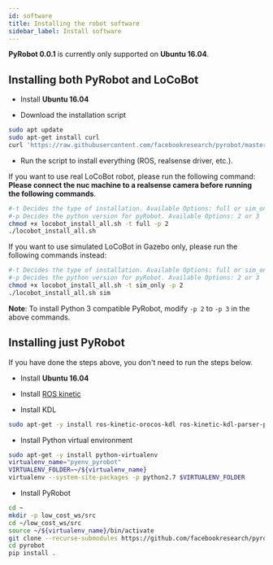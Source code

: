 ```yaml
---
id: software
title: Installing the robot software
sidebar_label: Install software
---
```


**PyRobot 0.0.1** is currently only supported on **Ubuntu 16.04**.

## Installing both PyRobot and LoCoBot

* Install **Ubuntu 16.04**

* Download the installation script

```bash
sudo apt update
sudo apt-get install curl
curl 'https://raw.githubusercontent.com/facebookresearch/pyrobot/master/robots/LoCoBot/install/locobot_install_all.sh' > locobot_install_all.sh
```

* Run the script to install everything (ROS, realsense driver, etc.). 

If you want to use real LoCoBot robot, please run the following command:
**Please connect the nuc machine to a realsense camera before running the following commands**.
  ```bash
  #-t Decides the type of installation. Available Options: full or sim_only
  #-p Decides the python version for pyRobot. Available Options: 2 or 3
  chmod +x locobot_install_all.sh -t full -p 2
  ./locobot_install_all.sh
  ```

If you want to use simulated LoCoBot in Gazebo only, please run the following commands instead:
  ```bash
  #-t Decides the type of installation. Available Options: full or sim_only
  #-p Decides the python version for pyRobot. Available Options: 2 or 3
  chmod +x locobot_install_all.sh -t sim_only -p 2
  ./locobot_install_all.sh sim
  ```

**Note**: To install Python 3 compatible PyRobot, modify ```-p 2``` to ```-p 3``` in the above commands.

## Installing just PyRobot

If you have done the steps above, you don't need to run the steps below.

* Install **Ubuntu 16.04** 

* Install [ROS kinetic](http://wiki.ros.org/kinetic/Installation/Ubuntu)

* Install KDL

```bash
sudo apt-get -y install ros-kinetic-orocos-kdl ros-kinetic-kdl-parser-py ros-kinetic-python-orocos-kdl ros-kinetic-trac-ik
```

* Install Python virtual environment

```bash
sudo apt-get -y install python-virtualenv
virtualenv_name="pyenv_pyrobot"
VIRTUALENV_FOLDER=~/${virtualenv_name}
virtualenv --system-site-packages -p python2.7 $VIRTUALENV_FOLDER
```

* Install PyRobot 

```bash
cd ~
mkdir -p low_cost_ws/src
cd ~/low_cost_ws/src
source ~/${virtualenv_name}/bin/activate
git clone --recurse-submodules https://github.com/facebookresearch/pyrobot.git
cd pyrobot
pip install .
```
